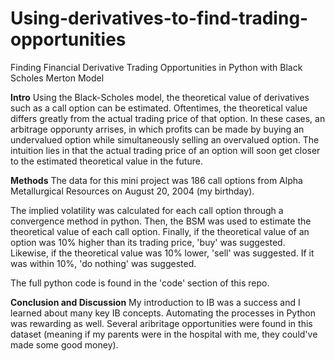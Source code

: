 # Using-derivatives-to-find-trading-opportunities
Finding Financial Derivative Trading Opportunities in Python with Black Scholes Merton Model

**Intro**
Using the Black-Scholes model, the theoretical value of derivatives such as a call option can be estimated. Oftentimes, the theoretical value differs greatly from the actual trading price of that option. In these cases, an arbitrage opporunty arrises, in which profits can be made by buying an undervalued option while simultaneously selling an overvalued option. The intuition lies in that the actual trading price of an option will soon get closer to the estimated theoretical value in the future.


**Methods**
The data for this mini project was 186 call options from Alpha Metallurgical Resources on August 20, 2004 (my birthday). 

The implied volatility was calculated for each call option through a convergence method in python. Then, the BSM was used to estimate the theoretical value of each call option. Finally, if the theoretical value of an option was 10% higher than its trading price, 'buy' was suggested. Likewise, if the theoretical value was 10% lower, 'sell' was suggested. If it was within 10%, 'do nothing' was suggested.

The full python code is found in the 'code' section of this repo.

**Conclusion and Discussion**
My introduction to IB was a success and I learned about many key IB concepts. Automating the processes in Python was rewarding as well. Several aribritage opportunities were found in this dataset (meaning if my parents were in the hospital with me, they could've made some good money).
